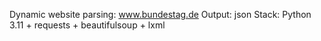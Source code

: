 Dynamic website parsing: www.bundestag.de
Output: json
Stack: Python 3.11 + requests + beautifulsoup + lxml